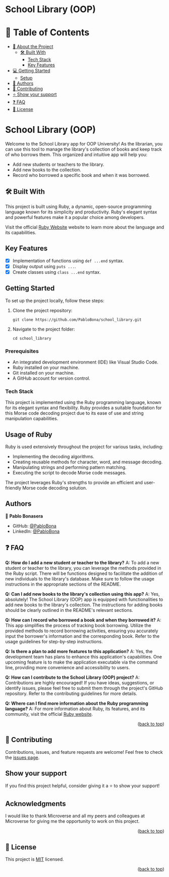 # School Library (OOP)

# 📗 Table of Contents

- [📖 About the Project](#about-project)
  - [🛠 Built With](#built-with)
    - [Tech Stack](#tech-stack)
    - [Key Features](#key-features)
- [💻 Getting Started](#getting-started)
  - [Setup](#setup)
- [👥 Authors](#authors)
- [🤝 Contributing](#contributing)
- [⭐️ Show your support](#support)
- [❓ FAQ](#faq)
- [📝 License](#license)


# School Library (OOP) <a name="about-project"></a>

Welcome to the School Library app for OOP University! As the librarian, you can use this tool to manage the library's collection of books and keep track of who borrows them. This organized and intuitive app will help you:

- Add new students or teachers to the library.
- Add new books to the collection.
- Record who borrowed a specific book and when it was borrowed.

## 🛠 Built With <a name="key-features"></a>
This project is built using Ruby, a dynamic, open-source programming language known for its simplicity and productivity. Ruby's elegant syntax and powerful features make it a popular choice among developers.

Visit the official [Ruby Website](https://www.ruby-lang.org/) website to learn more about the language and its capabilities.

## Key Features <a name="about-project"></a>
- [x] Implementation of functions using `def ...end` syntax.
- [x] Display output using `puts ...`.
- [x] Create classes using `class ...end` syntax.

## Getting Started <a name="getting-started"></a>
To set up the project locally, follow these steps:
1. Clone the project repository:
   ```
   git clone https://github.com/PabloBona/school_library.git
   ```
2. Navigate to the project folder:
   ```
   cd school_library
   ```

### Prerequisites <a name="setup"></a>
- An integrated development environment (IDE) like Visual Studio Code.
- Ruby installed on your machine.
- Git installed on your machine.
- A GitHub account for version control.

### Tech Stack <a name="tech-stack"></a>

This project is implemented using the Ruby programming language, known for its elegant syntax and flexibility. Ruby provides a suitable foundation for this Morse code decoding project due to its ease of use and string manipulation capabilities.

## Usage of Ruby

Ruby is used extensively throughout the project for various tasks, including:

- Implementing the decoding algorithms.
- Creating reusable methods for character, word, and message decoding.
- Manipulating strings and performing pattern matching.
- Executing the script to decode Morse code messages.

The project leverages Ruby's strengths to provide an efficient and user-friendly Morse code decoding solution.


## Authors <a name="authors"></a>
👤 **Pablo Bonasera**
- GitHub: [@PabloBona](https://github.com/PabloBona)
- LinkedIn: [@PabloBona](https://www.linkedin.com/in/pablo-bonasera/)


## ❓ FAQ <a name="faq"></a>

**Q: How do I add a new student or teacher to the library?**
A: To add a new student or teacher to the library, you can leverage the methods provided in the Ruby script. There will be functions designed to facilitate the addition of new individuals to the library's database. Make sure to follow the usage instructions in the appropriate sections of the README.

**Q: Can I add new books to the library's collection using this app?**
A: Yes, absolutely! The School Library (OOP) app is equipped with functionalities to add new books to the library's collection. The instructions for adding books should be clearly outlined in the README's relevant sections.

**Q: How can I record who borrowed a book and when they borrowed it?**
A: This app simplifies the process of tracking book borrowing. Utilize the provided methods to record borrowing activities, ensuring you accurately input the borrower's information and the corresponding book. Refer to the usage guidelines for step-by-step instructions.

**Q: Is there a plan to add more features to this application?**
A: Yes, the development team has plans to enhance this application's capabilities. One upcoming feature is to make the application executable via the command line, providing more convenience and accessibility to users.

**Q: How can I contribute to the School Library (OOP) project?**
A: Contributions are highly encouraged! If you have ideas, suggestions, or identify issues, please feel free to submit them through the project's GitHub repository. Refer to the contributing guidelines for more details.

**Q: Where can I find more information about the Ruby programming language?**
A: For more information about Ruby, its features, and its community, visit the official [Ruby website](https://www.ruby-lang.org/).

<p align="right">(<a href="#readme-top">back to top</a>)</p>


## 🤝 Contributing <a name="contributing"></a>
Contributions, issues, and feature requests are welcome! Feel free to check the [issues page](https://github.com/PabloBona/school_library/issues).

##  Show your support <a name="support"></a>
If you find this project helpful, consider giving it a ⭐️ to show your support!

## Acknowledgments <a name="acknowledgements"></a>
I would like to thank Microverse and all my peers and colleagues at Microverse for giving me the opportunity to work on this project.

<p align="right">(<a href="#readme-top">back to top</a>)</p>

## 📝 License <a name="license"></a>

This project is [MIT](MIT.md) licensed.

<p align="right">(<a href="#readme-top">back to top</a>)</p>